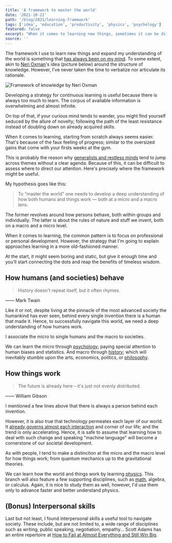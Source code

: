```yaml
---
title: 'A framework to master the world'
date: '2021-10-21'
path: '/blog/2021/learning-framework'
tags: ['idea', 'education', 'productivity', 'physics', 'psychology']
featured: false
excerpt: "When it comes to learning new things, sometimes it can be difficult to assess where to direct our attention. Because of this, I've developed a simple, yet timeless, framework to approach learning."
source: ''
---
```


The framework I use to learn new things and expand my understanding of the world is something that [has always been on my mind](/blog/2018/broken-notes). To some extent, akin to [Neri Oxman](https://en.wikipedia.org/wiki/Neri_Oxman)'s idea (picture below) around the structure of knowledge. However, I've never taken the time to verbalize nor articulate its rationale.

![Framework of knowledge by Neri Oxman](../../images/neri-oxman-framework.jpg 'Framework of knowledge by Neri Oxman')

Developing a strategy for continuous learning is useful because there is always too much to learn. The corpus of available information is overwhelming and almost infinite.

On top of that, if your curious mind tends to wander, you might find yourself seduced by the allure of novelty; following the path of the least resistance instead of doubling down on already acquired skills.

When it comes to learning, starting from scratch always seems easier. That's because of the faux feeling of progress; similar to the oversized gains that come with your firsts weeks at the gym.

This is probably the reason why [generalists and restless minds](/blog/2020/generalists) tend to jump across themes without a clear agenda. Because of this, it can be difficult to assess where to direct our attention. Here's precisely where the framework might be useful.

My hypothesis goes like this:

> To “master the world” one needs to develop a deep understanding of how both humans and things work — both at a micro and a macro lens.

The former revolves around how persons behave, both within groups and individually. The latter is about the rules of nature and stuff we invent, both on a macro and a micro level.

When it comes to learning, the common pattern is to focus on professional or personal development. However, the strategy that I'm going to explain approaches learning in a more old-fashioned manner.

At the start, it might seem boring and static, but give it enough time and you’ll start connecting the dots and reap the benefits of timeless wisdom.

## How humans (and societies) behave

> History doesn't repeat itself, but it often rhymes.

—— Mark Twain

Like it or not, despite living at the pinnacle of the most advanced society the humankind has ever seen, behind every single invention there is a human that made it. Hence, to successfully navigate this world, we need a deep understanding of how humans work.

I associate the micro to single humans and the macro to societies.

We can learn the micro through [psychology](https://medium.com/@yegg/mental-models-i-find-repeatedly-useful-936f1cc405d); paying special attention to human biases and statistics. And macro through [history](https://www.dancarlin.com/hardcore-history-series/); which will inevitably stumble upon the arts, economics, politics, or [philosophy](https://www.susanrigetti.com/philosophy).

## How things work

> The future is already here – it's just not evenly distributed.

—— William Gibson

I mentioned a few lines above that there is always a person behind each invention.

However, it is also true that technology permeates each layer of our world. It [already governs almost each interaction](https://waitbutwhy.com/2015/01/artificial-intelligence-revolution-1.html) and corner of our life; and the trend is only accelerating. Hence, it is safe to assume that learning how to deal with such change and speaking "machine language" will become a cornerstone of our societal development.

As with people, I tend to make a distinction at the micro and the macro level for how things work; from quantum mechanics up to the gravitational theories.

We can learn how the world and things work by learning [physics](https://www.susanrigetti.com/physics). This branch will also feature a few supporting disciplines, such as [math](https://www.susanrigetti.com/math), algebra, or calculus. Again, it is nice to study them as well, however, I'd use them only to advance faster and better understand physics.

## (Bonus) Interpersonal skills

Last but not least, I found interpersonal skills a useful tool to navigate society. These include, but are not limited to, a wide range of disciplines such as writing, public speaking, negotiation, empathy... Scott Adams has an entire repertoire at [How to Fail at Almost Everything and Still Win Big](/blog/2020/win-big).
